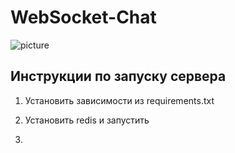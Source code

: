 # WebSocket-Chat
![picture](https://st.depositphotos.com/1008768/4671/i/950/depositphotos_46719647-stock-photo-live-chat.jpg)

## Инструкции по запуску сервера

1. Установить зависимости из requirements.txt

2. Установить redis и запустить

3. 